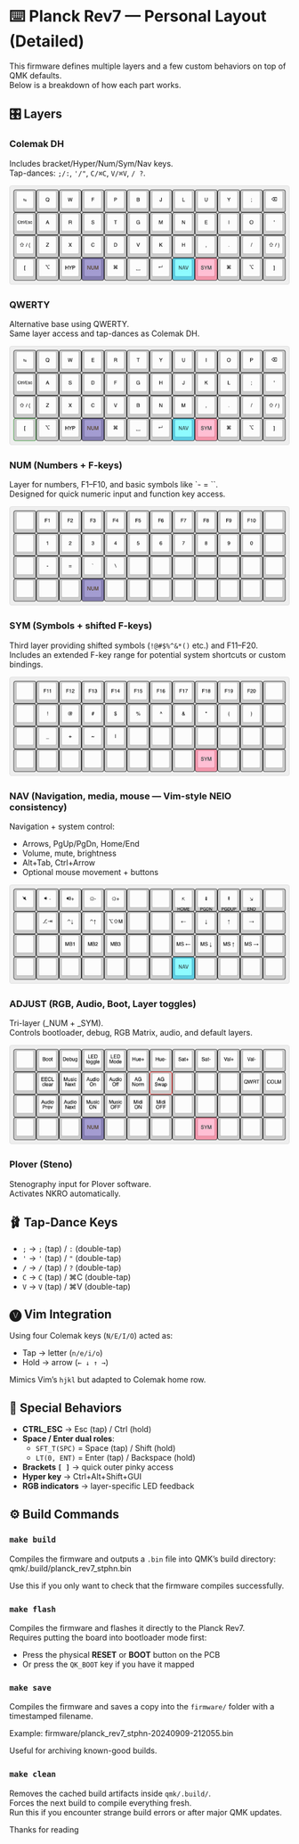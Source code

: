 # ⌨️ Planck Rev7 — Personal Layout (Detailed)

This firmware defines multiple layers and a few custom behaviors on top of QMK defaults.  
Below is a breakdown of how each part works.

## 🎛 Layers

### Colemak DH  

Includes bracket/Hyper/Num/Sym/Nav keys.  
Tap-dances: `;/:`, `'/"`, `C/⌘C`, `V/⌘V`, `/ ?`.

![Colemak Layer](images/colemak-layer.png)

### QWERTY
Alternative base using QWERTY.  
Same layer access and tap-dances as Colemak DH.  

![QWERTY Layer](images/qwerty-layer.png)

### NUM (Numbers + F-keys)

Layer for numbers, F1–F10, and basic symbols like `- = \``.  
Designed for quick numeric input and function key access.

![Number Layer](images/num-layer.png)

### SYM (Symbols + shifted F-keys)  

Third layer providing shifted symbols (`!@#$%^&*()` etc.) and F11–F20.  
Includes an extended F-key range for potential system shortcuts or custom bindings.

![Symbols Layer](images/sym-layer.png)

### NAV (Navigation, media, mouse — Vim-style NEIO consistency)

Navigation + system control:  
- Arrows, PgUp/PgDn, Home/End  
- Volume, mute, brightness  
- Alt+Tab, Ctrl+Arrow  
- Optional mouse movement + buttons

![Nav Layer](images/nav-layer.png)

### ADJUST (RGB, Audio, Boot, Layer toggles)

Tri-layer (_NUM + _SYM).  
Controls bootloader, debug, RGB Matrix, audio, and default layers.

![Adjust Layer](images/adjust-layer.png)

### Plover (Steno)
Stenography input for Plover software.  
Activates NKRO automatically.

## 🩰 Tap-Dance Keys

- `;` → `;` (tap) / `:` (double-tap)  
- `'` → `'` (tap) / `"` (double-tap)  
- `/` → `/` (tap) / `?` (double-tap)  
- `C` → `C` (tap) / ⌘C (double-tap)  
- `V` → `V` (tap) / ⌘V (double-tap)  

## 🅥 Vim Integration

Using four Colemak keys (`N/E/I/O`) acted as:  
- Tap → letter (`n/e/i/o`)  
- Hold → arrow (`← ↓ ↑ →`)  

Mimics Vim’s `hjkl` but adapted to Colemak home row.  

## 🔑 Special Behaviors

- **CTRL_ESC** → Esc (tap) / Ctrl (hold)  
- **Space / Enter dual roles**:  
  - `SFT_T(SPC)` = Space (tap) / Shift (hold)  
  - `LT(0, ENT)` = Enter (tap) / Backspace (hold)  
- **Brackets `[ ]`** → quick outer pinky access  
- **Hyper key** → Ctrl+Alt+Shift+GUI  
- **RGB indicators** → layer-specific LED feedback

## ⚙️ Build Commands

### `make build`
Compiles the firmware and outputs a `.bin` file into QMK’s build directory:
qmk/.build/planck_rev7_stphn.bin

Use this if you only want to check that the firmware compiles successfully.

### `make flash`
Compiles the firmware and flashes it directly to the Planck Rev7.  
Requires putting the board into bootloader mode first:
- Press the physical **RESET** or **BOOT** button on the PCB  
- Or press the `QK_BOOT` key if you have it mapped

### `make save`
Compiles the firmware and saves a copy into the `firmware/` folder with a timestamped filename.  

Example:
firmware/planck_rev7_stphn-20240909-212055.bin

Useful for archiving known-good builds.

### `make clean`
Removes the cached build artifacts inside `qmk/.build/`.  
Forces the next build to compile everything fresh.  
Run this if you encounter strange build errors or after major QMK updates.

Thanks for reading 
